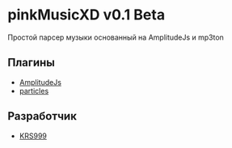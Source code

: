 
# pinkMusicXD v0.1 Beta
Простой парсер музыки основанный на AmplitudeJs и mp3ton
## Плагины
* [AmplitudeJs](https://521dimensions.com/open-source/amplitudejs)
* [particles](https://vincentgarreau.com/particles.js/)
## Разработчик
* [KRS999](https://vk.com/krs999)
